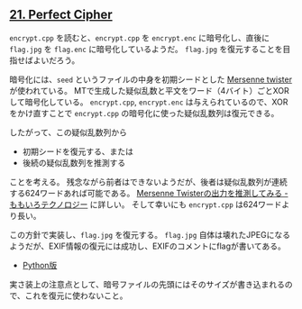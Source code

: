 ## [21. Perfect Cipher](http://ksnctf.sweetduet.info/problem/21)

`encrypt.cpp` を読むと、`encrypt.cpp` を `encrypt.enc` に暗号化し、直後に `flag.jpg` を `flag.enc` に暗号化しているようだ。
`flag.jpg` を復元することを目指せばよいだろう。

暗号化には、`seed` というファイルの中身を初期シードとした
[Mersenne twister](https://ja.wikipedia.org/wiki/%E3%83%A1%E3%83%AB%E3%82%BB%E3%83%B3%E3%83%8C%E3%83%BB%E3%83%84%E3%82%A4%E3%82%B9%E3%82%BF) が使われている。
MTで生成した疑似乱数と平文をワード（4バイト）ごとXORして暗号化している。
`encrypt.cpp`, `encrypt.enc` は与えられているので、XORをかけ直すことで `encrypt.cpp` の暗号化に使った疑似乱数列は復元できる。

したがって、この疑似乱数列から

* 初期シードを復元する、または
* 後続の疑似乱数列を推測する

ことを考える。
残念ながら前者はできないようだが、後者は疑似乱数列が連続する624ワードあれば可能である。
[Mersenne Twisterの出力を推測してみる - ももいろテクノロジー](http://inaz2.hatenablog.com/entry/2016/03/07/194147) に詳しい。
そして幸いにも `encrypt.cpp` は624ワードより長い。

この方針で実装し、`flag.jpg` を復元する。
`flag.jpg` 自体は壊れたJPEGになるようだが、EXIF情報の復元には成功し、EXIFのコメントにflagが書いてある。

* [Python版](https://github.com/ordovicia/ksnctf/blob/master/21-Perfect_Cipher/solve.py)

実さ装上の注意点として、暗号ファイルの先頭にはそのサイズが書き込まれるので、これを復元に使わないこと。
